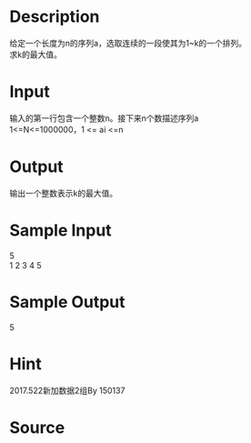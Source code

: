 
# Description

<div class="content"><div>
<div>给定一个长度为n的序列a，选取连续的一段使其为1~k的一个排列。</div>
<div>求k的最大值。</div>
</div></div>

# Input

<div class="content"><div>
<div>输入的第一行包含一个整数n。接下来n个数描述序列a</div>
<div>1&lt;=N&lt;=1000000，1 &lt;= ai &lt;=n</div>
</div></div>

# Output

<div class="content"><p>输出一个整数表示k的最大值。</p></div>

# Sample Input

<div class="content"><span class="sampledata">5<br/>
1 2 3 4 5<br/>
</span></div>

# Sample Output

<div class="content"><span class="sampledata">5</span></div>

# Hint

<div class="content"><p></p><div>2017.522新加数据2组By 150137</div><p></p></div>

# Source

<div class="content"><p><a href="problemset.php?search="></a></p></div>

